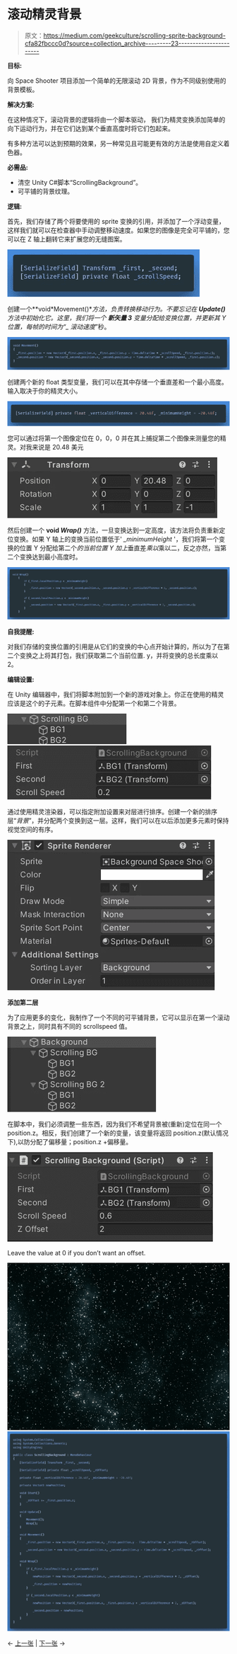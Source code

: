 # 滚动精灵背景

> 原文：<https://medium.com/geekculture/scrolling-sprite-background-cfa82fbccc0d?source=collection_archive---------23----------------------->

**目标:**

向 Space Shooter 项目添加一个简单的无限滚动 2D 背景，作为不同级别使用的背景模板。

**解决方案:**

在这种情况下，滚动背景的逻辑将由一个脚本驱动，
我们为精灵变换添加简单的向下运动行为，并在它们达到某个垂直高度时将它们包起来。

有多种方法可以达到预期的效果，另一种常见且可能更有效的方法是使用自定义着色器。

**必需品:**

*   清空 Unity C#脚本“ScrollingBackground”。
*   可平铺的背景纹理。

**逻辑:**

首先，我们存储了两个将要使用的 sprite 变换的引用，并添加了一个浮动变量，这样我们就可以在检查器中手动调整移动速度。如果您的图像是完全可平铺的，您可以在 Z 轴上翻转它来扩展您的无缝图案。

![](img/273bde2acdf1a4badc7b9627b8ce658a.png)

创建一个**void*Movement()***方法，负责转换移动行为。不要忘记在 ***Update()*** 方法中初始化它。这里，我们将一个 ***新矢量 3*** 变量分配给变换位置，并更新其 Y 位置，每帧的时间为“*_ 滚动速度*”秒。

![](img/d0fba93943a580f2b853ba566fe67d27.png)

创建两个新的 float 类型变量，我们可以在其中存储一个垂直差和一个最小高度。输入取决于你的精灵大小。

![](img/4db7c781c364dfecd3b9f36b9c5e44ec.png)

您可以通过将第一个图像定位在 0，0，0 并在其上捕捉第二个图像来测量您的精灵。对我来说是 20.48 美元

![](img/dea6dbe7dc49625cc7a058e72e58671d.png)

然后创建一个 **void *Wrap()*** 方法，一旦变换达到一定高度，该方法将负责重新定位变换。如果 Y 轴上的变换当前位置低于' *_minimumHeight* '，我们将第一个变换的位置 Y 分配给第二个*的当前位置 Y 加上*垂直差*乘以*乘以二，反之亦然，当第二个变换达到最小高度时。

![](img/849c0f0a17d29e524b7d0ab21b7e0dcb.png)

**自我提醒:**

对我们存储的变换位置的引用是从它们的变换的中心点开始计算的，所以为了在第二个变换之上将其打包，我们获取第二个当前位置. y，并将变换的总长度乘以 2。

**编辑设置:**

在 Unity 编辑器中，我们将脚本附加到一个新的游戏对象上。你正在使用的精灵应该是这个的子元素。在脚本组件中分配第一个和第二个背景。

![](img/0baf11b8e2c1a0af3bfaaebc134e7afc.png)![](img/f99681df6ef0b6d820dec7669994d57d.png)

通过使用精灵渲染器，可以指定附加设置来对层进行排序。创建一个新的排序层“*背景*”，并分配两个变换到这一层。这样，我们可以在以后添加更多元素时保持视觉空间的有序。

![](img/91445939ba8520a76e0aba6181788325.png)

**添加第二层**

为了应用更多的变化，我制作了一个不同的可平铺背景，它可以显示在第一个滚动背景之上，同时具有不同的 scrollspeed 值。

![](img/6a93b30e50dceb9c4fc37c9c1f7e70e7.png)

在脚本中，我们必须调整一些东西，因为我们不希望背景被(重新)定位在同一个 position.z。相反，我们创建了一个新的变量，该变量将返回 position.z(默认情况下),以防分配了偏移量；position.z +偏移量。

![](img/a01695d59806fd611299f4c2918ee33a.png)

Leave the value at 0 if you don’t want an offset.

![](img/269e6c54948554045180d5f7be6acbcb.png)![](img/9a92c1982c88a05165c6568f2010e3b5.png)

← [上一张](/nerd-for-tech/spawn-manager-a7c0e6446b2a) | [下一张](https://gert-coppens.medium.com/from-prototype-to-work-of-art-ff35e6c8100f) →